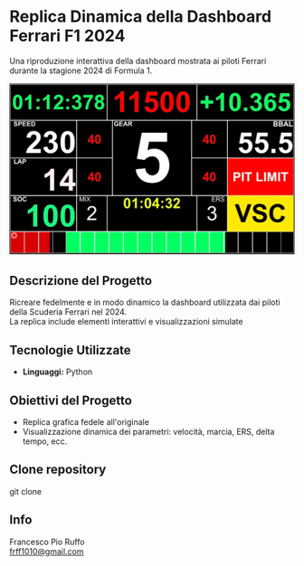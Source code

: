 # Replica Dinamica della Dashboard Ferrari F1 2024

Una riproduzione interattiva della dashboard mostrata ai piloti Ferrari durante la stagione 2024 di Formula 1.

<p align="center">
  <img src="dash.png" alt="Copertina" width="600"/>
</p>

## Descrizione del Progetto

Ricreare fedelmente e in modo dinamico la dashboard utilizzata dai piloti della Scuderia Ferrari nel 2024.  
La replica include elementi interattivi e visualizzazioni simulate

## Tecnologie Utilizzate

- **Linguaggi:** Python 

## Obiettivi del Progetto

- Replica grafica fedele all'originale
- Visualizzazione dinamica dei parametri: velocità, marcia, ERS, delta tempo, ecc.

## Clone repository
git clone

## Info
Francesco Pio Ruffo <br>
frff1010@gmail.com
